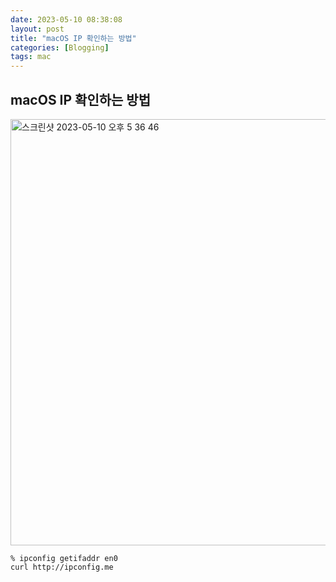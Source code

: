 ```yaml
---
date: 2023-05-10 08:38:08
layout: post
title: "macOS IP 확인하는 방법"
categories: [Blogging]
tags: mac
---
```


## macOS IP 확인하는 방법

<img width="682" alt="스크린샷 2023-05-10 오후 5 36 46" src="https://github.com/leesanghoon94/leesanghoon94.github.io/assets/127801771/783e99d9-dd56-41f5-abee-839cf79474fe">

    % ipconfig getifaddr en0
    curl http://ipconfig.me
